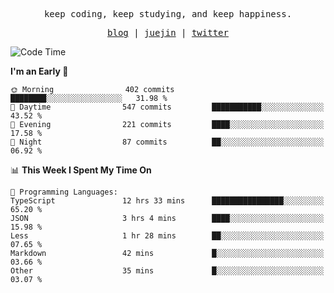 <p align="center">
  <samp>
    <span>keep coding, keep studying, and keep happiness.</span>
  </samp>
</p>

<p align="center">
  <samp>
    <a href="https://deweyou.me">blog</a>  |
    <a href="https://juejin.cn/user/4309700183594366">juejin</a> |
    <a href="https://twitter.com/ouduidui">twitter</a>
  </samp>
</p>

<!--START_SECTION:waka-->
![Code Time](http://img.shields.io/badge/Code%20Time-5%2C135%20hrs%207%20mins-blue)

**I'm an Early 🐤** 

```text
🌞 Morning                402 commits         ████████░░░░░░░░░░░░░░░░░   31.98 % 
🌆 Daytime                547 commits         ███████████░░░░░░░░░░░░░░   43.52 % 
🌃 Evening                221 commits         ████░░░░░░░░░░░░░░░░░░░░░   17.58 % 
🌙 Night                  87 commits          ██░░░░░░░░░░░░░░░░░░░░░░░   06.92 % 
```


📊 **This Week I Spent My Time On** 

```text
💬 Programming Languages: 
TypeScript               12 hrs 33 mins      ████████████████░░░░░░░░░   65.20 % 
JSON                     3 hrs 4 mins        ████░░░░░░░░░░░░░░░░░░░░░   15.98 % 
Less                     1 hr 28 mins        ██░░░░░░░░░░░░░░░░░░░░░░░   07.65 % 
Markdown                 42 mins             █░░░░░░░░░░░░░░░░░░░░░░░░   03.66 % 
Other                    35 mins             █░░░░░░░░░░░░░░░░░░░░░░░░   03.07 % 
```


<!--END_SECTION:waka-->
